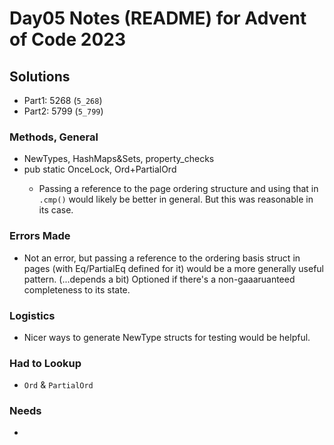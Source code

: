# Day05 Notes (README) for Advent of Code 2023

## Solutions
- Part1: 5268 (`5_268`)
- Part2: 5799 (`5_799`)

### Methods, General
- NewTypes, HashMaps&Sets, property_checks
- pub static OnceLock<comparison basis>, Ord+PartialOrd
  - Passing a reference to the page ordering structure and using that in `.cmp()` would likely be better in general.  But this was reasonable in its case.

### Errors Made
- Not an error, but passing a reference to the ordering basis struct in pages (with Eq/PartialEq defined for it) would be a more generally useful pattern. (...depends a bit) Optioned if there's a non-gaaaruanteed completeness to its state.

### Logistics
- Nicer ways to generate NewType structs for testing would be helpful.

### Had to Lookup
- `Ord` & `PartialOrd`

### Needs
-
